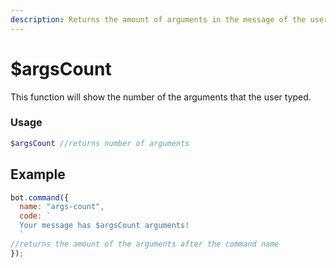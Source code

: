 ```yaml
---
description: Returns the amount of arguments in the message of the user.
---
```


# $argsCount

This function will show the number of the arguments that the user typed.

### Usage

```php
$argsCount //returns number of arguments
```

## Example

```javascript
bot.command({
  name: "args-count",
  code: `
  Your message has $argsCount arguments!
  `
//returns the amount of the arguments after the command name
});
```
